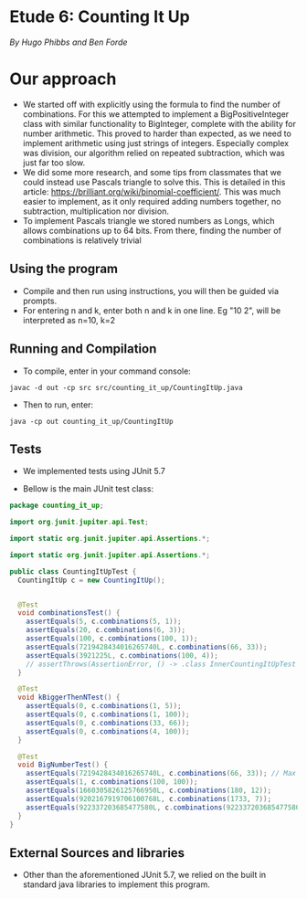 # **Etude 6: Counting It Up**

*By Hugo Phibbs and Ben Forde*

# Our approach

- We started off with explicitly using the formula to find the number of combinations. For this we attempted to
  implement a BigPositiveInteger class with similar functionality to BigInteger, complete with the ability for number
  arithmetic. This proved to harder than expected, as we need to implement arithmetic using just strings of integers.
  Especially complex was division, our algorithm relied on repeated subtraction, which was just far too slow.
- We did some more research, and some tips from classmates that we could instead use Pascals triangle to solve this.
  This is detailed in this article: https://brilliant.org/wiki/binomial-coefficient/. This was much easier to implement,
  as it only required adding numbers together, no subtraction, multiplication nor division.
- To implement Pascals triangle we stored numbers as Longs, which allows combinations up to 64 bits. From there, finding
  the number of combinations is relatively trivial

## Using the program

- Compile and then run using instructions, you will then be guided via prompts.
- For entering n and k, enter both n and k in one line. Eg "10 2", will be interpreted as n=10, k=2

## Running and Compilation

- To compile, enter in your command console:

```shell
javac -d out -cp src src/counting_it_up/CountingItUp.java
```

- Then to run, enter:

```shell
java -cp out counting_it_up/CountingItUp
```

## Tests

- We implemented tests using JUnit 5.7

- Bellow is the main JUnit test class:

```java
package counting_it_up;

import org.junit.jupiter.api.Test;

import static org.junit.jupiter.api.Assertions.*;

import static org.junit.jupiter.api.Assertions.*;

public class CountingItUpTest {
  CountingItUp c = new CountingItUp();


  @Test
  void combinationsTest() {
    assertEquals(5, c.combinations(5, 1));
    assertEquals(20, c.combinations(6, 3));
    assertEquals(100, c.combinations(100, 1));
    assertEquals(7219428434016265740L, c.combinations(66, 33));
    assertEquals(3921225L, c.combinations(100, 4));
    // assertThrows(AssertionError, () -> .class InnerCountingItUpTest {
  }

  @Test
  void kBiggerThenNTest() {
    assertEquals(0, c.combinations(1, 5));
    assertEquals(0, c.combinations(1, 100));
    assertEquals(0, c.combinations(33, 66));
    assertEquals(0, c.combinations(4, 100));
  }

  @Test
  void BigNumberTest() {
    assertEquals(7219428434016265740L, c.combinations(66, 33)); // Max number of combinations
    assertEquals(1, c.combinations(100, 100));
    assertEquals(1660305826125766950L, c.combinations(180, 12));
    assertEquals(9202167919706100768L, c.combinations(1733, 7));
    assertEquals(922337203685477580L, c.combinations(922337203685477580L, 1));
  }
}

```

## External Sources and libraries

- Other than the aforementioned JUnit 5.7, we relied on the built in standard java libraries to implement this program.